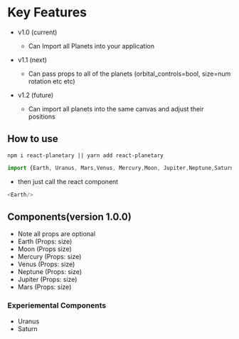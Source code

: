 # Key Features

- v1.0 (current)
	- Can Import all Planets into your application
      
- v1.1 (next)
	- Can pass props to all of the planets (orbital_controls=bool, size=num rotation etc etc)
	
- v1.2 (future)
	- Can import all planets into the same canvas and adjust their positions


## How to use
```
npm i react-planetary || yarn add react-planetary
```

```javascript
import {Earth, Uranus, Mars,Venus, Mercury,Moon, Jupiter,Neptune,Saturn} from 'react-planetary/index'
```
- then just call the react component 

```javascript
<Earth/>
```
## Components(version 1.0.0)
- Note all props are optional
- Earth (Props: size) <Earth size={.3}/>
- Moon (Props size) <Moon size={.1}/>
- Mercury (Props: size) <Mercury size={.2}/>
- Venus (Props: size) <Venus size={.3}/>
- Neptune (Props: size) <Neptune size={.4}/>
- Jupiter (Props: size) <Jupiter size={.7}/>
- Mars (Props: size) <Mars size={.24}/>
### Experiemental Components 
- Uranus <Uranus/>
- Saturn <Saturn/>
